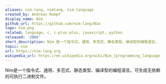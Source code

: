 ```yaml
---
aliases: nim-lang, nimlang, nim-language
created_by: Andreas Rumpf
display_name: Nim
github_url: https://github.com/nim-lang/Nim
logo: nim.png
related: language, c, c-plus-plus, javascript, python
released: '2008'
short_description: Nim 是一个指令式、通用、多范式、静态类型、编译型的编程语言。
topic: nim
url: https://nim-lang.org
wikipedia_url: https://en.wikipedia.org/wiki/Nim_(programming_language)
---
```

Nim是一个指令式、通用、多范式、静态类型、编译型的编程语言。可生成无依赖的可执行二进制文件。